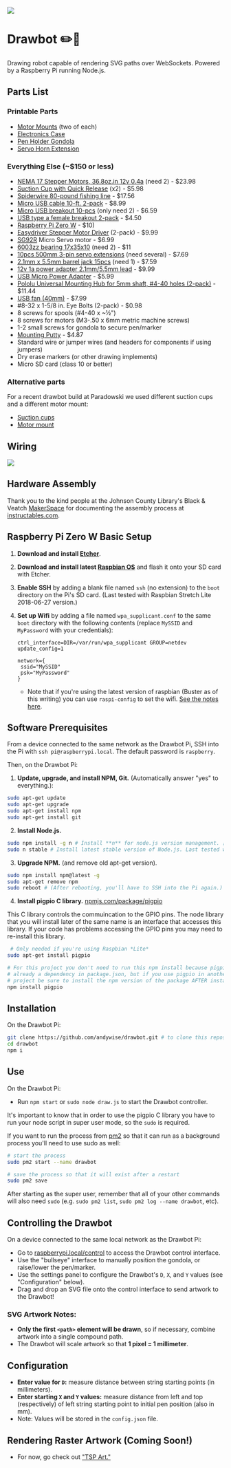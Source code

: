 ![](drawbot.gif)

# Drawbot ✏️🤖

Drawing robot capable of rendering SVG paths over WebSockets. Powered by a Raspberry Pi running Node.js.

## Parts List

### Printable Parts

- [Motor Mounts](https://www.thingiverse.com/thing:3054707) (two of each)
- [Electronics Case](https://www.thingiverse.com/thing:3058312)
- [Pen Holder Gondola](https://www.thingiverse.com/thing:372244)
- [Servo Horn Extension](https://www.thingiverse.com/thing:2427037)

### Everything Else (~\$150 or less)

- [NEMA 17 Stepper Motors, 36.8oz.in 12v 0.4a](https://www.amazon.com/Stepping-Motor-26Ncm-36-8oz-Printer/dp/B00PNEQ9T4) (need 2) - \$23.98
- [Suction Cup with Quick Release](https://www.harborfreight.com/suction-cup-with-quick-release-62715.html) (x2) - \$5.98
- [Spiderwire 80-pound fishing line](https://www.amazon.com/gp/product/B00LDYLVVO/ref=oh_aui_search_detailpage?ie=UTF8&psc=1) - \$17.56
- [Micro USB cable 10-ft. 2-pack](https://www.amazon.com/Android-Extremely-Durable-Charging-Generation/dp/B01NAG0YPD/ref=sr_1_8) - \$8.99
- [Micro USB breakout 10-pcs](https://www.amazon.com/MagiDeal-10pcs-Female-Pinboard-2-54mm/dp/B0183KF7TM/ref=sr_1_4) (only need 2) - \$6.59
- [USB type a female breakout 2-pack](https://www.ebay.com/itm/USB-2-0-Type-A-Female-Breakout-Board-2-54mm-Header-Gold-plated-Pack-of-2/302540094106) - \$4.50
- [Raspberry Pi Zero W](http://www.microcenter.com/product/486575/Zero_W) - \$10)
- [Easydriver Stepper Motor Driver](https://www.amazon.com/Cylewet-Easydriver-Stepper-Headers-Screwdriver/dp/B073D4H4F4/ref=sr_1_cc_1) (2-pack) - \$9.99
- [SG92R](http://www.microcenter.com/product/454408/Micro_Servo) Micro Servo motor - \$6.99
- [6003zz bearing 17x35x10](https://www.amazon.com/VXB-6003ZZ-Bearing-17x35x10-Shielded/dp/B002BBCO32/ref=sr_1_1) (need 2) - \$11
- [10pcs 500mm 3-pin servo extensions](https://www.amazon.com/White-Terminal-Female-Extension-Airplane/dp/B01HLUZO4S/) (need several) - \$7.69
- [2.1mm x 5.5mm barrel jack 15pcs](https://www.amazon.com/15PCS-Power-Socket-Barrel-Type-DC-005/dp/B00W944ACE/ref=sr_1_5) (need 1) - \$7.59
- [12v 1a power adapter 2.1mm/5.5mm lead](https://www.amazon.com/Dericam-Power-Adapter-Supply-1000mA/dp/B01N3SNRE4/ref=sr_1_3) - \$9.99
- [USB Micro Power Adapter](https://www.amazon.com/Keyestudio-Raspberry-Supply-Adapter-Charger/dp/B073RBXX2G/ref=sr_1_20) - \$5.99
- [Pololu Universal Mounting Hub for 5mm shaft, #4-40 holes (2-pack)](https://www.pololu.com/product/1203) - \$11.44
- [USB fan (40mm)](https://www.amazon.com/gp/product/B071JB9WYB/) - \$7.99
- \#8-32 x 1-5/8 in. Eye Bolts (2-pack) - \$0.98
- 8 screws for spools (#4-40 x ~½")
- 8 screws for motors (M3-.50 x 6mm metric machine screws)
- 1-2 small screws for gondola to secure pen/marker
- [Mounting Putty](https://www.amazon.com/Loctite-Fun-Tak-Mounting-2-Ounce-1087306/dp/B001F57ZPW) - \$4.87
- Standard wire or jumper wires (and headers for components if using jumpers)
- Dry erase markers (or other drawing implements)
- Micro SD card (class 10 or better)

### Alternative parts

For a recent drawbot build at Paradowski we used different suction cups and a different motor mount:

- [Suction cups](https://www.amazon.com/gp/product/B07Q7Y8WHG/ref=ppx_yo_dt_b_asin_title_o02_s03?ie=UTF8&psc=1&tag=tv-auto-20)
- [Motor mount](https://www.thingiverse.com/thing:3860385)

## Wiring

![](wiring/drawbot_wiring.jpg)

## Hardware Assembly

Thank you to the kind people at the Johnson County Library's Black & Veatch [MakerSpace](https://www.jocolibrary.org/makerspace) for documenting the assembly process at [instructables.com](https://www.instructables.com/id/Drawbot/).

## Raspberry Pi Zero W Basic Setup

1. **Download and install [Etcher](https://etcher.io/)**.
2. **Download and install latest [Raspbian OS](https://www.raspberrypi.org/downloads/raspbian/)** and flash it onto your SD card with Etcher.
3. **Enable SSH** by adding a blank file named `ssh` (no extension) to the `boot` directory on the Pi's SD card. (Last tested with Raspbian Stretch Lite 2018-06-27 version.)
4. **Set up Wifi** by adding a file named `wpa_supplicant.conf` to the same `boot` directory with the following contents (replace `MySSID` and `MyPassword` with your credentials):

   ```
   ctrl_interface=DIR=/var/run/wpa_supplicant GROUP=netdev
   update_config=1

   network={
   	ssid="MySSID"
   	psk="MyPassword"
   }
   ```

   - Note that if you're using the latest version of raspbian (Buster as of this writing) you can use `raspi-config` to set the wifi. [See the notes here](https://www.raspberrypi.org/documentation/configuration/raspi-config.md).

## Software Prerequisites

From a device connected to the same network as the Drawbot Pi, SSH into the Pi with `ssh pi@raspberrypi.local`. The default password is `raspberry`.

Then, on the Drawbot Pi:

1. **Update, upgrade, and install NPM, Git.** (Automatically answer "yes" to everything.):

```bash
sudo apt-get update
sudo apt-get upgrade
sudo apt-get install npm
sudo apt-get install git
```

2. **Install Node.js.**

```bash
sudo npm install -g n # Install **n** for node.js version management. [github.com/tj/n](https://github.com/tj/n)
sudo n stable # Install latest stable version of Node.js. Last tested with v10.8.0
```

3. **Upgrade NPM.** (and remove old apt-get version).

```bash
sudo npm install npm@latest -g
sudo apt-get remove npm
sudo reboot # (After rebooting, you'll have to SSH into the Pi again.)
```

4. **Install pigpio C library.** [npmjs.com/package/pigpio](https://www.npmjs.com/package/pigpio)

This C library controls the commuincation to the GPIO pins. The node library that you will install later of the same name is an interface that accesses this library. If your code has problems accessing the GPIO pins you may need to re-install this library.

```bash
 # Only needed if you're using Raspbian *Lite*
sudo apt-get install pigpio

# For this project you don't need to run this npm install because pigpio is
# already a dependency in package.json, but if you use pigpio in another
# project be sure to install the npm version of the package AFTER installing the c library.
npm install pigpio
```

## Installation

On the Drawbot Pi:

```bash
git clone https://github.com/andywise/drawbot.git # to clone this repository.
cd drawbot
npm i
```

## Use

On the Drawbot Pi:

- Run `npm start` or `sudo node draw.js` to start the Drawbot controller.

It's important to know that in order to use the pigpio C library you have to run your node script in super user mode, so the `sudo` is required.

If you want to run the process from [pm2](http://pm2.keymetrics.io/) so that it can run as a background process you'll need to use sudo as well:

```bash
# start the process
sudo pm2 start --name drawbot

# save the process so that it will exist after a restart
sudo pm2 save
```

After starting as the super user, remember that all of your other commands will also need `sudo` (e.g. `sudo pm2 list`, `sudo pm2 log --name drawbot`, etc).

## Controlling the Drawbot

On a device connected to the same local network as the Drawbot Pi:

- Go to [raspberrypi.local/control](http://raspberrypi.local/control) to access the Drawbot control interface.
- Use the "bullseye" interface to manually position the gondola, or raise/lower the pen/marker.
- Use the settings panel to configure the Drawbot's `D`, `X`, and `Y` values (see "Configuration" below).
- Drag and drop an SVG file onto the control interface to send artwork to the Drawbot!

### SVG Artwork Notes:

- **Only the first `<path>` element will be drawn**, so if necessary, combine artwork into a single compound path.
- The Drawbot will scale artwork so that **1 pixel = 1 millimeter**.

## Configuration

- **Enter value for `D`:** measure distance between string starting points (in millimeters).
- **Enter starting `X` and `Y` values:** measure distance from left and top (respectively) of left string starting point to initial pen position (also in mm).
- Note: Values will be stored in the `config.json` file.

## Rendering Raster Artwork (Coming Soon!)

- For now, go check out ["TSP Art."](https://wiki.evilmadscientist.com/TSP_art)
